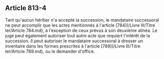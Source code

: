 Article 813-4
----
Tant qu'aucun héritier n'a accepté la succession, le mandataire successoral ne
peut accomplir que les actes mentionnés à l'article [784](/Livre III/Titre Ier/Article 784.md), à l'exception de ceux
prévus à son deuxième alinéa. Le juge peut également autoriser tout autre acte
que requiert l'intérêt de la succession. Il peut autoriser le mandataire
successoral à dresser un inventaire dans les formes prescrites à l'article [789](/Livre III/Titre Ier/Article 789.md),
ou le demander d'office.
